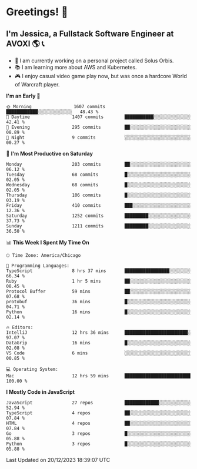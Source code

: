 # Greetings! 🧠

## I'm Jessica, a Fullstack Software Engineer at AVOXI 🌎 📞

- 🌟 I am currently working on a personal project called Solus Orbis.
- 📚 I am learning more about AWS and Kubernetes.
- 🎮 I enjoy casual video game play now, but was once a hardcore World of Warcraft player.

<!--START_SECTION:waka-->
**I'm an Early 🐤** 

```text
🌞 Morning                1607 commits        ████████████░░░░░░░░░░░░░   48.43 % 
🌆 Daytime                1407 commits        ███████████░░░░░░░░░░░░░░   42.41 % 
🌃 Evening                295 commits         ██░░░░░░░░░░░░░░░░░░░░░░░   08.89 % 
🌙 Night                  9 commits           ░░░░░░░░░░░░░░░░░░░░░░░░░   00.27 % 
```
📅 **I'm Most Productive on Saturday** 

```text
Monday                   203 commits         ██░░░░░░░░░░░░░░░░░░░░░░░   06.12 % 
Tuesday                  68 commits          █░░░░░░░░░░░░░░░░░░░░░░░░   02.05 % 
Wednesday                68 commits          █░░░░░░░░░░░░░░░░░░░░░░░░   02.05 % 
Thursday                 106 commits         █░░░░░░░░░░░░░░░░░░░░░░░░   03.19 % 
Friday                   410 commits         ███░░░░░░░░░░░░░░░░░░░░░░   12.36 % 
Saturday                 1252 commits        █████████░░░░░░░░░░░░░░░░   37.73 % 
Sunday                   1211 commits        █████████░░░░░░░░░░░░░░░░   36.50 % 
```


📊 **This Week I Spent My Time On** 

```text
🕑︎ Time Zone: America/Chicago

💬 Programming Languages: 
TypeScript               8 hrs 37 mins       █████████████████░░░░░░░░   66.34 % 
Ruby                     1 hr 5 mins         ██░░░░░░░░░░░░░░░░░░░░░░░   08.45 % 
Protocol Buffer          59 mins             ██░░░░░░░░░░░░░░░░░░░░░░░   07.68 % 
protobuf                 36 mins             █░░░░░░░░░░░░░░░░░░░░░░░░   04.71 % 
Python                   16 mins             █░░░░░░░░░░░░░░░░░░░░░░░░   02.14 % 

🔥 Editors: 
IntelliJ                 12 hrs 36 mins      ████████████████████████░   97.07 % 
DataGrip                 16 mins             █░░░░░░░░░░░░░░░░░░░░░░░░   02.08 % 
VS Code                  6 mins              ░░░░░░░░░░░░░░░░░░░░░░░░░   00.85 % 

💻 Operating System: 
Mac                      12 hrs 59 mins      █████████████████████████   100.00 % 
```

**I Mostly Code in JavaScript** 

```text
JavaScript               27 repos            █████████████░░░░░░░░░░░░   52.94 % 
TypeScript               4 repos             ██░░░░░░░░░░░░░░░░░░░░░░░   07.84 % 
HTML                     4 repos             ██░░░░░░░░░░░░░░░░░░░░░░░   07.84 % 
Go                       3 repos             █░░░░░░░░░░░░░░░░░░░░░░░░   05.88 % 
Python                   3 repos             █░░░░░░░░░░░░░░░░░░░░░░░░   05.88 % 
```




 Last Updated on 20/12/2023 18:39:07 UTC
<!--END_SECTION:waka-->

<!--
**jessikuh/jessikuh** is a ✨ _special_ ✨ repository because its `README.md` (this file) appears on your GitHub profile.

Here are some ideas to get you started:

- 🔭 I’m currently working on ...
- 🌱 I’m currently learning ...
- 👯 I’m looking to collaborate on ...
- 🤔 I’m looking for help with ...
- 💬 Ask me about ...
- 📫 How to reach me: ...
- 😄 Pronouns: ...
- ⚡ Fun fact: ...
-->
